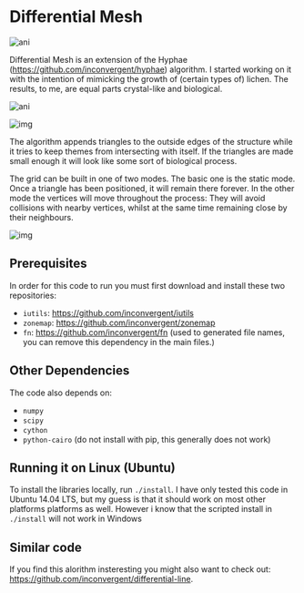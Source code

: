 # Differential Mesh

![ani](/img/ani2.gif?raw=true "animation")

Differential Mesh is an extension of the Hyphae
(https://github.com/inconvergent/hyphae) algorithm. I started working on it
with the intention of mimicking the growth of (certain types of) lichen. The
results, to me, are equal parts crystal-like and biological.

![ani](/img/ani.gif?raw=true "animation")

![img](/img/img.jpg?raw=true "image")

The algorithm appends triangles to the outside edges of the structure while it
tries to keep themes from intersecting with itself. If the triangles are made
small enough it will look like some sort of biological process.

The grid can be built in one of two modes. The basic one is the static mode.
Once a triangle has been positioned, it will remain there forever. In the other
mode the vertices will move throughout the process: They will avoid collisions
with nearby vertices, whilst at the same time remaining close by their
neighbours.

![img](/img/img3.jpg?raw=true "image")

## Prerequisites

In order for this code to run you must first download and install these two
repositories:

*    `iutils`: https://github.com/inconvergent/iutils
*    `zonemap`: https://github.com/inconvergent/zonemap
*    `fn`: https://github.com/inconvergent/fn (used to generated file
     names, you can remove this dependency in the main files.)

## Other Dependencies

The code also depends on:

*    `numpy`
*    `scipy`
*    `cython`
*    `python-cairo` (do not install with pip, this generally does not work)

## Running it on Linux (Ubuntu)

To install the libraries locally, run `./install`. I have only tested this code
in Ubuntu 14.04 LTS, but my guess is that it should work on most other
platforms platforms as well.  However i know that the scripted install in
`./install` will not work in Windows

## Similar code

If you find this alorithm insteresting you might also want to check out:
https://github.com/inconvergent/differential-line.

